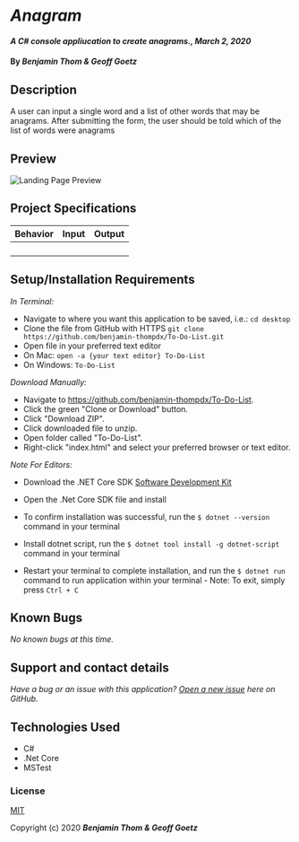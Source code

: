 # _Anagram_

#### _A C# console appliucation to create anagrams., March 2, 2020_

#### By _**Benjamin Thom & Geoff Goetz**_

## Description

A user can input a single word and a list of other words that may be anagrams. After submitting the form, the user should be told which of the list of words were anagrams

## Preview
![Landing Page Preview](img/image-file.png)

## Project Specifications

| Behavior | Input | Output |
|:---:|:---:|:---:|
||||
||||
||||
||||

## Setup/Installation Requirements

_In Terminal:_

* Navigate to where you want this application to be saved, i.e.:
```cd desktop```
* Clone the file from GitHub with HTTPS
```git clone https://github.com/benjamin-thompdx/To-Do-List.git```
* Open file in your preferred text editor
* On Mac: ```open -a {your text editor} To-Do-List```
* On Windows: ```To-Do-List```

_Download Manually:_

* Navigate to https://github.com/benjamin-thompdx/To-Do-List.
* Click the green "Clone or Download" button.
* Click "Download ZIP".
* Click downloaded file to unzip.
* Open folder called "To-Do-List".
* Right-click "index.html" and select your preferred browser or text editor.

_Note For Editors:_ 
* Download the .NET Core SDK [Software Development Kit](https://dotnet.microsoft.com/download)
* Open the .Net Core SDK file and install
* To confirm installation was successful, run the ```$ dotnet --version``` command in your terminal

* Install dotnet script, run the ```$ dotnet tool install -g dotnet-script``` command in your terminal
* Restart your terminal to complete installation, and run the ```$ dotnet run``` command to run application within your terminal - Note: To exit, simply press ```Ctrl + C```

## Known Bugs

_No known bugs at this time._

## Support and contact details

_Have a bug or an issue with this application? [Open a new issue](https://github.com/benjamin-thompdx/To-Do-List/issues) here on GitHub._

## Technologies Used

* C#
* .Net Core
* MSTest

### License

[MIT](https://choosealicense.com/licenses/mit/)

Copyright (c) 2020 **_Benjamin Thom & Geoff Goetz_**